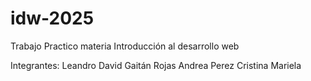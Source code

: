 # idw-2025

Trabajo Practico materia Introducción al desarrollo web

Integrantes:
Leandro David Gaitán
Rojas Andrea
Perez Cristina Mariela